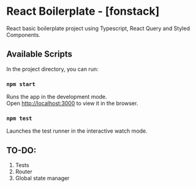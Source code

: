 # React Boilerplate - [fonstack]

React basic boilerplate project using Typescript, React Query and Styled Components.

## Available Scripts

In the project directory, you can run:

### `npm start`

Runs the app in the development mode.\
Open [http://localhost:3000](http://localhost:3000) to view it in the browser.

### `npm test`

Launches the test runner in the interactive watch mode.

## TO-DO:

1. Tests
2. Router
3. Global state manager

